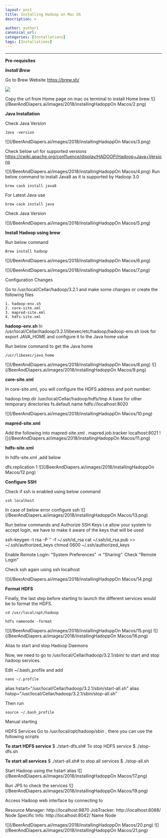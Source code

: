 ```yaml
---
layout: post
title: Installing Hadoop on Mac OS
description: >

author: author1
canonical_url:
categories: [Installations]
tags: [Installations]
---
```


---
**Pre-requisites**

***Install Brew***

Go to Brew Website
https://brew.sh/

![](/BeerAndDiapers.ai/images/2018/installingHadoppOnMacos/1.png)

Copy the url from Home page on mac os terminal to install Home brew
![](/BeerAndDiapers.ai/images/2018/installingHadoppOn Macos/2.png)


**Java Installation**

Check Java Version

`Java -version`

![](/BeerAndDiapers.ai/images/2018/installingHadoppOn Macos/3.png)


Check below url for supported versions
https://cwiki.apache.org/confluence/display/HADOOP/Hadoop+Java+Versions

![](/BeerAndDiapers.ai/images/2018/installingHadoppOn Macos/4.png)
Run below command to install Java8 as it is supported by Hadoop 3.0

    brew cask install java8




For Latest Java use

    brew cask install java

Check Java Version

![](/BeerAndDiapers.ai/images/2018/installingHadoppOn Macos/5.png)

**Install Hadoop using brew**

Run below command

    Brew install hadoop

![](/BeerAndDiapers.ai/images/2018/installingHadoppOn Macos/6.png)


![](/BeerAndDiapers.ai/images/2018/installingHadoppOn Macos/7.png)


Configuration Changes

Go to  /usr/local/Cellar/hadoop/3.2.1 and make some changes or create the following files

	1. hadoop-env.sh
	2. core-site.xml
	3. mapred-site.xml
	4. hdfs-site.xml

**hadoop-env.sh**
In  /usr/local/Cellar/hadoop/3.2.1/libexec/etc/hadoop/hadoop-env.sh  look for export JAVA_HOME and configure it to the Java home value

Run below command to get the Java home

    /usr/libexec/java_home

![](/BeerAndDiapers.ai/images/2018/installingHadoppOn Macos/8.png)
![](/BeerAndDiapers.ai/images/2018/installingHadoppOn Macos/9.png)




**core-site.xml**

In core-site.xml, you will configure the HDFS address and port number.

<!-- Put site-specific property overrides in this file. -->
<configuration>
  <property>
    <name>hadoop.tmp.dir</name>
    <value>/usr/local/Cellar/hadoop/hdfs/tmp</value>
    <description>A base for other temporary directories</description>             
  </property>
  <property>
    <name>fs.default.name</name>
    <value>hdfs://localhost:8020</value>
  </property>
</configuration>

![](/BeerAndDiapers.ai/images/2018/installingHadoppOn Macos/10.png)



**mapred-site.xml**


Add the following into mapred-site.xml .
<configuration>
  <property>
    <name>mapred.job.tracker</name>
    <value>localhost:8021</value>
  </property>
</configuration>
![](/BeerAndDiapers.ai/images/2018/installingHadoppOn Macos/11.png)



**hdfs-site.xml**

In hdfs-site.xml ,add below

<configuration>
  <property>
    <name>dfs.replication</name>
    <value>1</value>
  </property>
</configuration>
![](/BeerAndDiapers.ai/images/2018/installingHadoppOn Macos/12.png)


**Configure SSH**

Check if ssh is enabled using below command

    ssh localhost

In case of below error configure ssh
![](/BeerAndDiapers.ai/images/2018/installingHadoppOn Macos/13.png)

Run below commands and Authorize SSH Keys i.e allow your system to accept login, we have to make it aware of the keys that will be used

 ssh-keygen -t rsa -P '' -f ~/.ssh/id_rsa
 cat ~/.ssh/id_rsa.pub >> ~/.ssh/authorized_keys
 chmod 0600 ~/.ssh/authorized_keys

Enable Remote Login: “System Preferences” -> “Sharing”. Check “Remote Login”

Check ssh again using ssh localhost

![](/BeerAndDiapers.ai/images/2018/installingHadoppOn Macos/14.png)


**Format HDFS**

Finally, the last step before starting to launch the different services would be to format the HDFS.

    cd /usr/local/opt/hadoop

    hdfs namenode -format

![](/BeerAndDiapers.ai/images/2018/installingHadoppOn Macos/15.png)
![](/BeerAndDiapers.ai/images/2018/installingHadoppOn Macos/16.png)



Alias to start and stop Hadoop Daemons

Now, we need to go to /usr/local/Cellar/hadoop/3.2.1/sbin/ to start and stop hadoop services.

Edit ~/.bash_profile and add

    nano ~/.profile

alias hstart="/usr/local/Cellar/hadoop/3.2.1/sbin/start-all.sh"
alias hstop="/usr/local/Cellar/hadoop/3.2.1/sbin/stop-all.sh"

Then run

    source ~/.bash_profile


Manual starting

HDFS Services
Go to /usr/local/opt/hadoop/sbin , there you can use the following scripts

**To start HDFS service**
$ ./start-dfs.sh# To stop HDFS service
$ ./stop-dfs.sh


**To start all services**
$ ./start-all.sh# to stop all services
$ ./stop-all.sh



Start Hadoop using the hstart alias
![](/BeerAndDiapers.ai/images/2018/installingHadoppOn Macos/17.png)



Run JPS to check the services
![](/BeerAndDiapers.ai/images/2018/installingHadoppOn Macos/19.png)

Access Hadoop web interface by connecting to

Resource Manager: http://localhost:9870
JobTracker: http://localhost:8088/
Node Specific Info: http://localhost:8042/
Name Node

![](/BeerAndDiapers.ai/images/2018/installingHadoppOn Macos/20.png)
![](/BeerAndDiapers.ai/images/2018/installingHadoppOn Macos/21.png)
